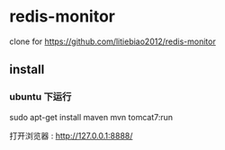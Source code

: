# redis-monitor
clone for https://github.com/litiebiao2012/redis-monitor
## install

### ubuntu 下运行
sudo apt-get install maven
mvn tomcat7:run

打开浏览器 : http://127.0.0.1:8888/

